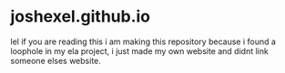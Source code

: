 # joshexel.github.io
lel if you are reading this i am making this repository because i found a loophole in my ela project, i just made my own website and didnt link someone elses website.
